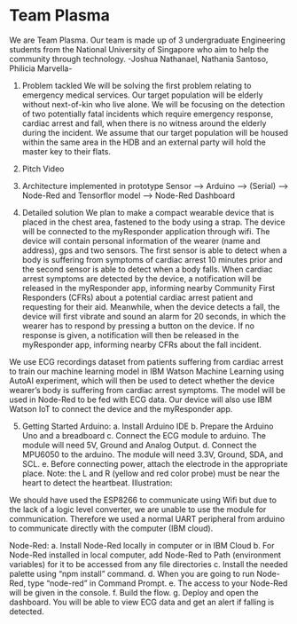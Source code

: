 # Team Plasma
We are Team Plasma. Our team is made up of 3 undergraduate Engineering students from the National University of Singapore who aim to help the community through technology. -Joshua Nathanael, Nathania Santoso, Philicia Marvella-

1. Problem tackled 
We will be solving the first problem relating to emergency medical services. Our target population will be elderly without next-of-kin who live alone. We will be focusing on the detection of two potentially fatal incidents which require emergency response, cardiac arrest and fall, when there is no witness around the elderly during the incident. We assume that our target population will be housed within the same area in the HDB and an external party will hold the master key to their flats. 

2. Pitch Video


3. Architecture implemented in prototype
Sensor --> Arduino --> (Serial) --> Node-Red and Tensorflor model --> Node-Red Dashboard

4. Detailed solution
We plan to make a compact wearable device that is placed in the chest area, fastened to the body using a strap. The device will be connected to the myResponder application through wifi. The device will contain personal information of the wearer (name and address), gps and two sensors. The first sensor is able to detect when a body is suffering from symptoms of cardiac arrest 10 minutes prior and the second sensor is able to detect when a body falls. When cardiac arrest symptoms are detected by the device, a notification will be released in the myResponder app, informing nearby Community First Responders (CFRs) about a potential cardiac arrest patient and requesting for their aid. Meanwhile, when the device detects a fall, the device will first vibrate and sound an alarm for 20 seconds, in which the wearer has to respond by pressing a button on the device. If no response is given, a notification will then be released in the myResponder app, informing nearby CFRs about the fall incident. 

We use ECG recordings dataset from patients suffering from cardiac arrest to train our machine learning model in IBM Watson Machine Learning using AutoAI experiment, which will then be used to detect whether the device wearer’s body is suffering from cardiac arrest symptoms. The model will be used in Node-Red to be fed with ECG data. Our device will also use IBM Watson IoT to connect the device and the myResponder app. 

5. Getting Started
Arduino: 
a. Install Arduino IDE
b. Prepare the Arduino Uno and a breadboard
c. Connect the ECG module to arduino. The module will need 5V, Ground and Analog Output.
d. Connect the MPU6050 to the arduino. The module will need 3.3V, Ground, SDA, and SCL.
e. Before connecting power, attach the electrode in the appropriate place. Note: the L and R (yellow and red color probe) must be near the heart to detect the heartbeat. Illustration:

We should have used the ESP8266 to communicate using Wifi but due to the lack of a logic level converter, we are unable to use the module for communication. Therefore we used a normal UART peripheral from arduino to communicate directly with the computer (IBM cloud).

Node-Red:
a. Install Node-Red locally in computer or in IBM Cloud
b. For Node-Red installed in local computer, add Node-Red to Path (environment variables) for it to be accessed from any file directories
c. Install the needed palette using “npm install” command.
d. When you are going to run Node-Red, type “node-red” in Command Prompt. 
e. The access to your Node-Red will be given in the console.
f. Build the flow.
g. Deploy and open the dashboard. You will be able to view ECG data and get an alert if falling is detected.
